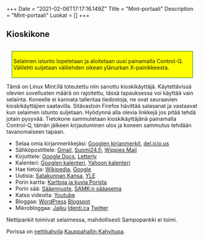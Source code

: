 +++
Date = "2021-02-06T17:17:16.149Z"
Title = "Mint-portaali"
Description = "Mint-portaali"
Luokat = []
+++

Kioskikone
----------

<div style="float:right; border:thin solid green; background-color:yellow; margin:1em; padding:0.25em;">

Selaimen istunto lopetetaan ja aloitetaan uusi painamalla Control-Q.
Välilehti suljetaan välilehden oikean ylänurkan X-painikkeesta.

</div>

Tämä on Linux Mint:llä toteutettu niin sanottu kioskikäyttäjä.
Käytettävissä olevien sovellusten määrä on rajoitettu, tässä tapauksessa
voi käyttää vain selainta. Koneelle ei kannata tallentaa tiedostoja, ne
ovat seuraavien kioskikäyttäjien saatavilla. Sitävastoin Firefox
hävittää salasanat ja vastaavat kun selaimen istunto suljetaan. Hyödynnä
alla olevia linkkejä jos pitää tehdä jotain pysyvää. Tietokone
sammutetaan kioskikäyttäjänä painamalla Control-Q, tämän jälkeen
kirjautuminen ulos ja koneen sammutus tehdään tavanomaiseen tapaan.

-   Selaa omia kirjanmerkkejäsi: [Googlen
    kirjanmerkit](http://www.google.com/bookmarks/),
    [del.icio.us](http://del.icio.us/)
-   Sähköpostittele: [Gmail](http://www.gmail.com),
    [Suomi24.fi](http://posti.suomi24.fi/), [Wippies
    Mail](http://www.wippies.com/mail.phtml?l=fi_FI_WIPPIES)
-   Kirjoittele: [Google Docs](http://docs.google.com),
    [Letterly](http://letterly.com)
-   Kalenteri: [Googlen kalenteri](http://www.google.com/calendar),
    [Yahoon kalenteri](http://calendar.yahoo.com/)
-   Hae tietoja: [Wikipedia](http://wikipedia.fi),
    [Google](http://google.fi/)
-   Uutisia: [Satakunnan Kansa](http://www.sk24.fi/),
    [YLE](http://www.yle.fi/uutiset)
-   Porin kartta: [Karttoja ja kuvia
    Porista](http://www.pori.fi/kartta/)
-   Porin sää:
    [Sääennuste](http://www.fmi.fi/saa/paikalli.html?kunta=Pori),
    [SAMK:n sääasema](http://weather.tp.spt.fi/)
-   Katso videoita: [Youtube](http://www.youtube.com)
-   Bloggaa: [WordPress](http://wordpress.com)
    [Blogspot](http://blogspot.com)
-   Mikrobloggaa: [Jaiku](http://jaiku.com)
    [Identi.ca](http://identi.ca) [Twitter](http://twitter.com)

Nettipankit toimivat selaimessa, mahdollisesti Sampopankki ei toimi.

Porissa on [nettikahvila](http://fi.wikipedia.org/wiki/Nettikahvila)
[Kauppahallin
Kahvitupa](http://www.porinkauppahalli.fi/index.php?pinc=4).


